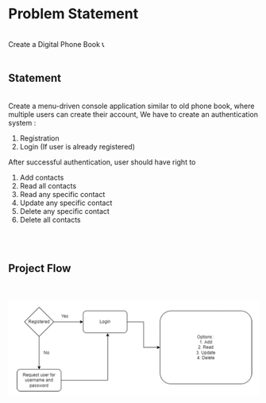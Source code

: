 <h1>Problem Statement</h1><br>
Create a Digital Phone Book 📞<br><br>
<h2>Statement</h2><br>
Create a menu-driven console application similar to old phone book, where multiple users
can create their account,
We have to create an authentication system :
<ol>
<li>Registration</li>
<li>Login (If user is already registered)</li>
</ol>
After successful authentication, user should have right to
<ol>
<li>Add contacts</li>
<li>Read all contacts</li>
<li>Read any specific contact</li>
<li>Update any specific contact</li>
<li>Delete any specific contact</li>
<li>Delete all contacts</li>
</ol>

<br>
<br>
<h2>Project Flow</h2>
<br>
<br>
<img src="./FlowDiagram.PNG">